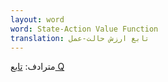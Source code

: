 ```yaml
---
layout: word
word: State-Action Value Function
translation: تابع ارزش حالت-عمل
---
```


مترادف: [تابع Q](/Q/q-function)
